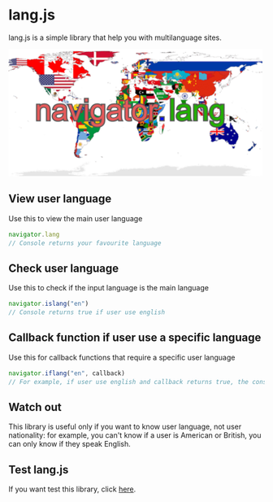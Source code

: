 # lang.js

lang.js is a simple library that help you with multilanguage sites.

<a href="#"><img src="https://raw.githubusercontent.com/Bellisario/lang.js/main/.github/images/navigator-lang.png" width="500"/></a>

## View user language

Use this to view the main user language
```javascript
navigator.lang
// Console returns your favourite language
```

## Check user language

Use this to check if the input language is the main language
```javascript
navigator.islang("en")
// Console returns true if user use english
```

## Callback function if user use a specific language

Use this for callback functions that require a specific user language
```javascript
navigator.iflang("en", callback)
// For example, if user use english and callback returns true, the console returns true, too.
```

## Watch out

This library is useful only if you want to know user language, not user nationality: for example, you can't know if a user is American or British, you can only know if they speak English.

## Test lang.js

If you want test this library, click [here](https://bellisario.github.io/lang.js/test/).
